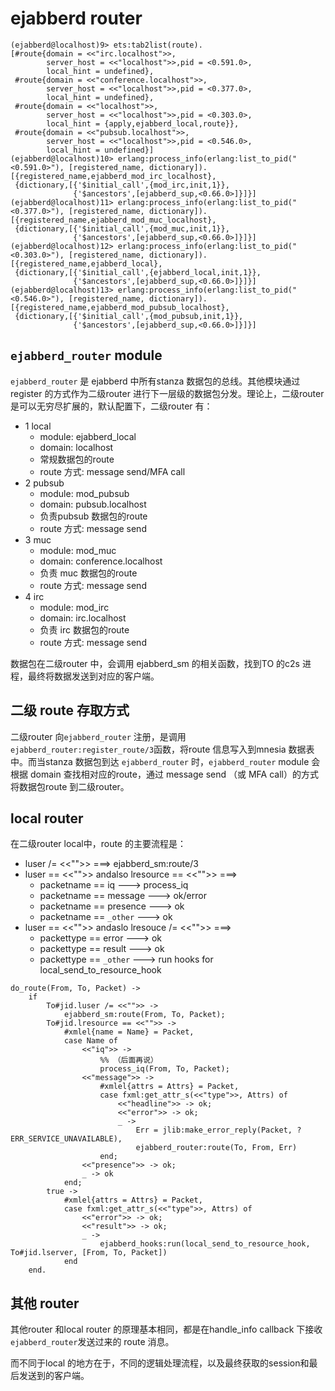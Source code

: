 # ejabberd router
```
(ejabberd@localhost)9> ets:tab2list(route).                                 
[#route{domain = <<"irc.localhost">>,
        server_host = <<"localhost">>,pid = <0.591.0>,
        local_hint = undefined},
 #route{domain = <<"conference.localhost">>,
        server_host = <<"localhost">>,pid = <0.377.0>,
        local_hint = undefined},
 #route{domain = <<"localhost">>,
        server_host = <<"localhost">>,pid = <0.303.0>,
        local_hint = {apply,ejabberd_local,route}},
 #route{domain = <<"pubsub.localhost">>,
        server_host = <<"localhost">>,pid = <0.546.0>,
        local_hint = undefined}]
(ejabberd@localhost)10> erlang:process_info(erlang:list_to_pid("<0.591.0>"), [registered_name, dictionary]).
[{registered_name,ejabberd_mod_irc_localhost},
 {dictionary,[{'$initial_call',{mod_irc,init,1}},
              {'$ancestors',[ejabberd_sup,<0.66.0>]}]}]
(ejabberd@localhost)11> erlang:process_info(erlang:list_to_pid("<0.377.0>"), [registered_name, dictionary]).
[{registered_name,ejabberd_mod_muc_localhost},
 {dictionary,[{'$initial_call',{mod_muc,init,1}},
              {'$ancestors',[ejabberd_sup,<0.66.0>]}]}]
(ejabberd@localhost)12> erlang:process_info(erlang:list_to_pid("<0.303.0>"), [registered_name, dictionary]).
[{registered_name,ejabberd_local},
 {dictionary,[{'$initial_call',{ejabberd_local,init,1}},
              {'$ancestors',[ejabberd_sup,<0.66.0>]}]}]
(ejabberd@localhost)13> erlang:process_info(erlang:list_to_pid("<0.546.0>"), [registered_name, dictionary]).
[{registered_name,ejabberd_mod_pubsub_localhost},
 {dictionary,[{'$initial_call',{mod_pubsub,init,1}},
              {'$ancestors',[ejabberd_sup,<0.66.0>]}]}]
```
## `ejabberd_router` module
`ejabberd_router` 是 ejabberd 中所有stanza 数据包的总线。其他模块通过register 的方式作为二级router 进行下一层级的数据包分发。理论上，二级router是可以无穷尽扩展的，默认配置下，二级router 有：
- 1 local
  - module: ejabberd_local
  - domain: localhost
  - 常规数据包的route
  - route 方式: message send/MFA call
- 2 pubsub
  - module: mod_pubsub
  - domain: pubsub.localhost
  - 负责pubsub 数据包的route
  - route 方式: message send
- 3 muc
  - module: mod_muc
  - domain: conference.localhost
  - 负责 muc 数据包的route
  - route 方式: message send
- 4 irc
  - module: mod_irc
  - domain: irc.localhost
  - 负责 irc 数据包的route
  - route 方式: message send

数据包在二级router 中，会调用 ejabberd_sm 的相关函数，找到TO 的c2s 进程，最终将数据发送到对应的客户端。
## 二级 route 存取方式
二级router 向`ejabberd_router` 注册，是调用`ejabberd_router:register_route/3`函数，将route 信息写入到mnesia 数据表中。而当stanza 数据包到达 `ejabberd_router` 时，`ejabberd_router` module 会根据 domain 查找相对应的route，通过 message send （或 MFA call）的方式将数据包route 到二级router。
## local router
在二级router local中，route 的主要流程是：

- luser /= <<"">> ===> ejabberd_sm:route/3
- luser == <<"">> andalso lresource == <<"">> ===>
  - packetname == iq       ---> process_iq
  - packetname == message  ---> ok/error
  - packetname == presence ---> ok
  - packetname == `_other`   ---> ok
- luser == <<"">> andaslo lresouce /= <<"">> ===>
  - packettype == error ---> ok
  - packettype == result ---> ok
  - packettype == `_other` ---> run hooks for local_send_to_resource_hook

```
do_route(From, To, Packet) ->
    if
        To#jid.luser /= <<"">> ->
            ejabberd_sm:route(From, To, Packet);
        To#jid.lresource == <<"">> ->
            #xmlel{name = Name} = Packet,
            case Name of
                <<"iq">> ->
                    %% （后面再说）
                    process_iq(From, To, Packet);
                <<"message">> ->
                    #xmlel{attrs = Attrs} = Packet,
                    case fxml:get_attr_s(<<"type">>, Attrs) of
                        <<"headline">> -> ok;
                        <<"error">> -> ok;
                        _ ->
                            Err = jlib:make_error_reply(Packet, ?ERR_SERVICE_UNAVAILABLE),
                            ejabberd_router:route(To, From, Err)
                    end;
                <<"presence">> -> ok;
                _ -> ok
            end;
        true ->
            #xmlel{attrs = Attrs} = Packet,
            case fxml:get_attr_s(<<"type">>, Attrs) of
                <<"error">> -> ok;
                <<"result">> -> ok;
                _ ->
                    ejabberd_hooks:run(local_send_to_resource_hook, To#jid.lserver, [From, To, Packet])
            end
    end.
```
## 其他 router
其他router 和local router 的原理基本相同，都是在handle_info callback 下接收`ejabberd_router`发送过来的 route 消息。

而不同于local 的地方在于，不同的逻辑处理流程，以及最终获取的session和最后发送到的客户端。